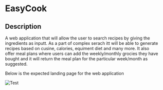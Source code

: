 # EasyCook

## Description 

A web application that will allow the user to search recipes by giving the ingredients as inputt. As a part of complex serach itt will be able to generate recipes based on cusine, calories, equiment diet and many more. It also offer meal plans where users can add the weekly/monthly grocies they have bought and it will return the meal plan for the particular week/month as suggested. 

Below is the expected landing page for the web application


![Test](https://github.com/DikshaVerma25/EasyCook-/assets/71563921/9a45143d-57dc-48a1-9bac-d7acc70d9ebf)
